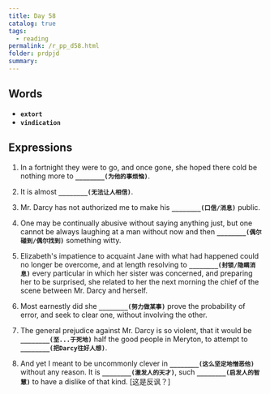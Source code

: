 ```yaml
---
title: Day 58
catalog: true
tags: 
  - reading
permalink: /r_pp_d58.html
folder: prdpjd
summary: 
---
```


## Words

-   <b data-toggle="tooltip" data-original-title="{{site.data.glossary.sanction}}">`extort`</b>
-   <b data-toggle="tooltip" data-original-title="{{site.data.glossary.vindication}}">`vindication`</b>


## Expressions

1.  In a fortnight they were to go, and once gone, she hoped there cold be nothing more to <b data-toggle="tooltip" data-original-title="{{site.data.answers.d58_a}}">`________(为他的事烦恼)`</b>.

2.  It is almost <b data-toggle="tooltip" data-original-title="{{site.data.answers.d58_b}}">`________(无法让人相信)`</b>.

3.  Mr. Darcy has not authorized me to make his <b data-toggle="tooltip" data-original-title="{{site.data.answers.d58_c}}">`________(口信/消息)`</b> public.

4.  One may be continually abusive without saying anything just, but one cannot be always laughing at a man without now and then <b data-toggle="tooltip" data-original-title="{{site.data.answers.d58_d}}">`________(偶尔碰到/偶尔找到)`</b> something witty.

5.  Elizabeth's impatience to acquaint Jane with what had happened could no longer be overcome, and at length resolving to <b data-toggle="tooltip" data-original-title="{{site.data.answers.d58_e}}">`________(封锁/隐瞒消息)`</b> every particular in which her sister was concerned, and preparing her to be surprised, she related to her the next morning the chief of the scene between Mr. Darcy and herself.

6.  Most earnestly did she <b data-toggle="tooltip" data-original-title="{{site.data.answers.d58_f}}">`________(努力做某事)`</b> prove the probability of error, and seek to clear one, without involving the other.

7.  The general prejudice against Mr. Darcy is so violent, that it would be <b data-toggle="tooltip" data-original-title="{{site.data.answers.d58_g}}">`________(至...于死地)`</b> half the good people in Meryton, to attempt to <b data-toggle="tooltip" data-original-title="{{site.data.answers.d58_g2}}">`________(把Darcy往好人想)`</b>.

8.  And yet I meant to be uncommonly clever in <b data-toggle="tooltip" data-original-title="{{site.data.answers.d58_h}}">`________(这么坚定地憎恶他)`</b> without any reason. It is <b data-toggle="tooltip" data-original-title="{{site.data.answers.d58_h2}}">`________(激发人的天才)`</b>, such <b data-toggle="tooltip" data-original-title="{{site.data.answers.d58_h3}}">`________(启发人的智慧)`</b> to have a dislike of that kind. [这是反讽？]